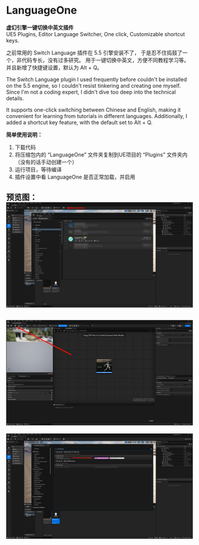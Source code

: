 # LanguageOne
**虚幻引擎一键切换中英文插件**  
UE5 Plugins, Editor Language Switcher, One click, Customizable shortcut keys.

之前常用的 Switch Language 插件在 5.5 引擎安装不了， 
于是忍不住捣鼓了一个，非代码专长，没有过多研究。
用于一键切换中英文，方便不同教程学习等。
并且新增了快捷键设置，默认为 Alt + Q。

The Switch Language plugin I used frequently before couldn't be installed on the 5.5 engine, so I couldn't resist tinkering and creating one myself. Since I'm not a coding expert, I didn't dive too deep into the technical details.

It supports one-click switching between Chinese and English, making it convenient for learning from tutorials in different languages. Additionally, I added a shortcut key feature, with the default set to Alt + Q.

**简单使用说明：**

1. 下载代码
2. 将压缩包内的 “LanguageOne” 文件夹复制到UE项目的 “Plugins” 文件夹内（没有的话手动创建一个）
3. 运行项目，等待编译
4. 插件设置中看 LanguageOne 是否正常加载，并启用

预览图：
![image](https://raw.githubusercontent.com/AniBullet/LanguageOne/main/Preview/0.png)  
-
![image](https://raw.githubusercontent.com/AniBullet/LanguageOne/main/Preview/1.png)  
-
![image](https://raw.githubusercontent.com/AniBullet/LanguageOne/main/Preview/2.png)  